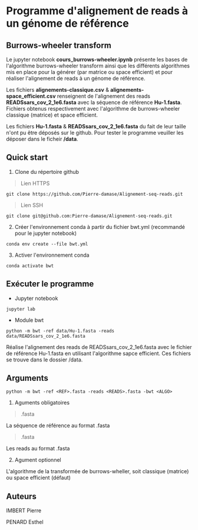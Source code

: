 # Programme d'alignement de reads à un génome de référence

## Burrows-wheeler transform

Le jupyter notebook **cours_burrows-wheeler.ipynb** présente les bases de l'algorithme burrows-wheeler transform ainsi que les différents algorithmes mis en place pour la générer (par matrice ou space efficient) et pour réaliser l'alignement de reads à un génome de référence.

Les fichiers **alignements-classique.csv** & **alignements-space_efficient.csv** renseignent de l'alignement des reads **READSsars_cov_2_1e6.fasta** avec la séquence de référence **Hu-1.fasta**. Fichiers obtenus respectivement avec l'algorithme de burrows-wheeler classique (matrice) et space efficient. 

Les fichiers **Hu-1.fasta** & **READSsars_cov_2_1e6.fasta** du fait de leur taille n'ont pu être déposés sur le github. Pour tester le programme veuiller les déposer dans le ficheir **/data**.

## Quick start

1. Clone du répertoire github

> Lien HTTPS

```
git clone https://github.com/Pierre-damase/Alignement-seq-reads.git
```

> Lien SSH

```
git clone git@github.com:Pierre-damase/Alignement-seq-reads.git
```

2. Créer l'environnement conda à partir du fichier bwt.yml (recommandé pour le jupyter notebook)

```
conda env create --file bwt.yml
```

3. Activer l'environnement conda

```
conda activate bwt
```

## Exécuter le programme

- Jupyter notebook

```
jupyter lab
```

- Module bwt

```
python -m bwt -ref data/Hu-1.fasta -reads data/READSsars_cov_2_1e6.fasta
```

Réalise l'alignement des reads de READSsars_cov_2_1e6.fasta avec le fichier de référence Hu-1.fasta en utilisant l'algorithme sapce efficient. Ces fichiers se trouve dans le dossier /data.


## Arguments

```
python -m bwt -ref <REF>.fasta -reads <READS>.fasta -bwt <ALGO>
```

1. Aguments obligatoires

> <REF>.fasta

La séquence de référence au format .fasta

> <READS>.fasta

Les reads au format .fasta

2. Agument optionnel
    
> <ALGO>
    
L'algorithme de la transformée de burrows-wheller, soit classique (matrice) ou space efficient (défaut)
    
## Auteurs

IMBERT Pierre

PENARD Esthel

